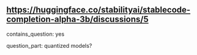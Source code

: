 ## https://huggingface.co/stabilityai/stablecode-completion-alpha-3b/discussions/5

contains_question: yes

question_part: quantized models?